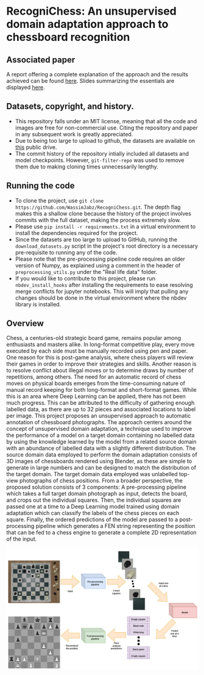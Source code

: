 # RecogniChess: An unsupervised domain adaptation approach to chessboard recognition

## Associated paper
A report offering a complete explanation of the approach and the results achieved can be found [here](https://github.com/WassimJabz/RecogniChess/blob/main/Report.pdf). Slides summarizing the essentials are displayed [here](https://github.com/WassimJabz/RecogniChess/blob/main/Slides.pdf).

## Datasets, copyright, and history.
* This repository falls under an MIT license, meaning that all the code and images are free for non-commercial use. Citing the repository and paper in any subsequent work is greatly appreciated.
* Due to being too large to upload to github, the datasets are available on [this](https://drive.google.com/drive/folders/1B9KRj7lVKPg0xu_1LObeHpQnZCMM65XN?usp=sharing) public drive.
* The commit history of the repository intially included all datasets and model checkpoints. However, `git-filter-repo` was used to remove them due to making cloning times unnecessarily lengthy.

## Running the code
* To clone the project, use `git clone https://github.com/WassimJabz/RecogniChess.git`. The depth flag makes this a shallow clone because the history of the project involves commits with the full dataset, making the process extremely slow.
* Please use `pip install -r requirements.txt` in a virtual environment to install the dependencies required for the project.
* Since the datasets are too large to upload to GitHub, running the `download_datasets.py` script in the project's root directory is a necessary pre-requisite to running any of the code.
* Please note that the pre-processing pipeline code requires an older version of Numpy, as explained using a comment in the header of `preprocessing_utils.py` under the "Real life data" folder.
* If you would like to contribute to this project, please run `nbdev_install_hooks` after installing the requirements to ease resolving merge conflicts for jupyter notebooks. This will imply that pulling any changes should be done in the virtual environment where the nbdev library is installed.

## Overview
Chess, a centuries-old strategic board game, remains popular among enthusiasts and masters alike. In long-format competitive play, every move executed by each side must be manually recorded using pen and paper. One reason for this is post-game analysis, where chess players will review their games in order to improve their strategies and skills. Another reason is to resolve conflict about illegal moves or to determine draws by number of repetitions, among others. The need for an automatic record of chess moves on physical boards emerges from the time-consuming nature of manual record keeping for both long-format and short-format games. While this is an area where Deep Learning can be applied, there has not been much progress. This can be attributed to the difficulty of gathering enough labelled data, as there are up to 32 pieces and associated locations to label per image. This project proposes an unsupervised approach to automatic annotation of chessboard photographs. The approach centers around the concept of unsupervised domain adaptation, a technique used to improve the performance of a model on a target domain containing no labelled data by using the knowledge learned by the model from a related source domain with an abundance of labelled data with a slightly different distribution. The source domain data employed to perform the domain adaptation consists of 3D images of chessboards rendered using Blender, as these are simple to generate in large numbers and can be designed to match the distribution of the target domain. The target domain data employed was unlabelled top-view photographs of chess positions. From a broader perspective, the proposed solution consists of 3 components: A pre-processing pipeline which takes a full target domain photograph as input, detects the board, and crops out the individual squares. Then, the individual squares are passed one at a time to a Deep Learning model trained using domain adaptation which can classify the labels of the chess pieces on each square. Finally, the ordered predictions of the model are passed to a post-processing pipeline which generates a FEN string representing the position that can be fed to a chess engine to generate a complete 2D representation of the input.

<img src="Resources/readme-images/pipeline-overview.png">
